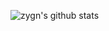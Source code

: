 ![zygn's github stats](https://github-readme-stats.vercel.app/api?username=zygn&show_icons=true&theme=vue)
